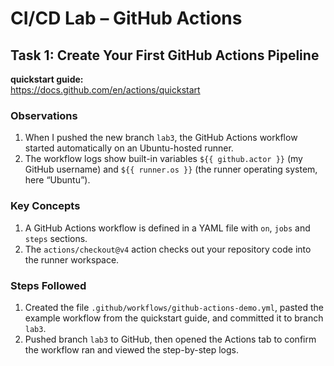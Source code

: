 # CI/CD Lab – GitHub Actions

## Task 1: Create Your First GitHub Actions Pipeline

**quickstart guide:**  
https://docs.github.com/en/actions/quickstart

### Observations
1. When I pushed the new branch `lab3`, the GitHub Actions workflow started automatically on an Ubuntu-hosted runner.
2. The workflow logs show built-in variables `${{ github.actor }}` (my GitHub username) and `${{ runner.os }}` (the runner operating system, here “Ubuntu”).

### Key Concepts
1. A GitHub Actions workflow is defined in a YAML file with `on`, `jobs` and `steps` sections.
2. The `actions/checkout@v4` action checks out your repository code into the runner workspace.

### Steps Followed
1. Created the file `.github/workflows/github-actions-demo.yml`, pasted the example workflow from the quickstart guide, and committed it to branch `lab3`.
2. Pushed branch `lab3` to GitHub, then opened the Actions tab to confirm the workflow ran and viewed the step-by-step logs.

<!-- Triggering CI/CD workflow for Task 1 -->
